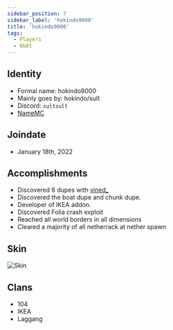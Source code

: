 ```yaml
---
sidebar_position: 7
sidebar_label: 'hokindo9000'
title: 'hokindo9000'
tags:
  - Players
  - 6b6t
---
```



## Identity
* Formal name: hokindo9000
* Mainly goes by: hokindo/sult
* Discord: `sultsult`
* [NameMC](https://namemc.com/profile/hokindo9000.1)

## Joindate
* January 18th, 2022

## Accomplishments
- Discovered 6 dupes with [vined_](/docs/Players/vined_.md)
- Discovered the boat dupe and chunk dupe.
- Developer of IKEA addon.
- Discovered Folia crash exploit
- Reached all world borders in all dimensions
- Cleared a majority of all netherrack at nether spawn

  
## Skin
![Skin](https://s.namemc.com/3d/skin/body.png?id=c1f1221693d03a20&model=classic&theta=30&phi=21&time=90&width=100&height=200)

## Clans
- 104
- IKEA
- Laggang
